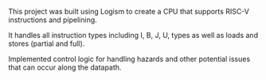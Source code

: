 This project was built using Logism to create a CPU that supports RISC-V instructions and pipelining. 

It handles all instruction types including I, B, J, U, types as well as loads and stores (partial and full). 

Implemented control logic for handling hazards and other potential issues that can occur along the datapath. 
